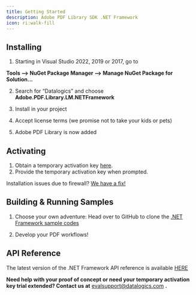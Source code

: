 ```yaml
---
title: Getting Started
description: Adobe PDF Library SDK .NET Framework
icon: ri:walk-fill
---
```


## **Installing**

1. Starting in Visual Studio 2022, 2019 or 2017, go to

**Tools --> NuGet Package Manager --> Manage NuGet Package for Solution...**

2. Search for “Datalogics” and choose **Adobe.PDF.Library.LM.NETFramework**

3) Install in your project

4. Accept license terms (we promise not to take your kids or pets)

5) Adobe PDF Library is now added

## **Activating**

1. Obtain a temporary activation key [here](/).
2. Provide the temporary activation key when prompted.

Installation issues due to firewall? [](/adobe-pdf-library/dot-net/firewall-issues)[We have a fix!](/documentation/adobe-pdf-library/dot-net/firewall-issues)

## **Building & Running Samples**

1. Choose your own adventure: Head over to GitHub to clone the [.NET Framework sample codes](/)

2) Develop your PDF workflows!

## API Reference

The latest version of the .NET Framework API reference is available [HERE](/)

**Need help with your proof of concept or need your temporary activation key trial extended? Contact us at** <evalsupport@datalogics.com> **.**
